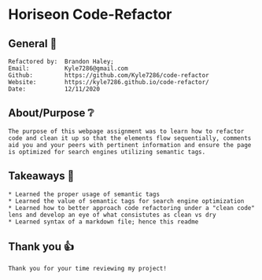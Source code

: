 # Horiseon Code-Refactor 

## General 📖
    Refactored by:  Brandon Haley; 
    Email:          Kyle7286@gmail.com
    Github:         https://github.com/Kyle7286/code-refactor
    Website:        https://kyle7286.github.io/code-refactor/  
    Date:           12/11/2020

## About/Purpose ❔

    The purpose of this webpage assignment was to learn how to refactor code and clean it up so that the elements flow sequentially, comments aid you and your peers with pertinent information and ensure the page is optimized for search engines utilizing semantic tags. 


## Takeaways 🥡

    * Learned the proper usage of semantic tags
    * Learned the value of semantic tags for search engine optimization
    * Learned how to better approach code refactoring under a "clean code" lens and develop an eye of what consistutes as clean vs dry
    * Learned syntax of a markdown file; hence this readme

## Thank you 👍
    Thank you for your time reviewing my project!